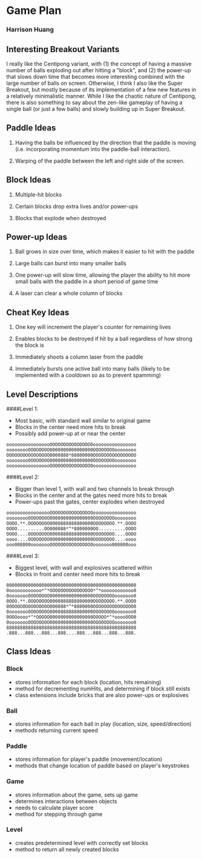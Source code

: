 # Game Plan
### Harrison Huang

## Interesting Breakout Variants
I really like the Centipong variant, with (1) the concept of having a
massive number of balls exploding out after hitting a "block", and (2)
the power-up that slows down time that becomes more interesting combined 
with the large number of balls on screen. Otherwise, I think I also like
the Super Breakout, but mostly because of its implementation of a few
new features in a relatively minimalistic manner. While I like the chaotic
nature of Centipong, there is also something to say about the zen-like
gameplay of having a single ball (or just a few balls) and slowly
building up in Super Breakout.

## Paddle Ideas
1. Having the balls be influenced by the direction that the paddle is moving
   (i.e. incorporating momentum into the paddle-ball interaction).
   
2. Warping of the paddle between the left and right side of the screen.

## Block Ideas
1. Multiple-hit blocks

2. Certain blocks drop extra lives and/or power-ups

3. Blocks that explode when destroyed

## Power-up Ideas
1. Ball grows in size over time, which makes it easier to hit with the paddle

2. Large balls can burst into many smaller balls

3. One power-up will slow time, allowing the player the ability to hit 
   more small balls with the paddle in a short period of game time

4. A laser can clear a whole column of blocks

## Cheat Key Ideas
1. One key will increment the player's counter for remaining lives

2. Enables blocks to be destroyed if hit by a ball regardless of how 
   strong the block is
   
3. Immediately shoots a column laser from the paddle

4. Immediately bursts one active ball into many balls (likely 
   to be implemented with a cooldown so as to prevent spamming)


## Level Descriptions

####Level 1:
- Most basic, with standard wall similar to original game
- Blocks in the center need more hits to break
- Possibly add power-up at or near the center

`ooooooooooooooooOOOOOOOOOOOOOOOOoooooooooooooooo`
`ooooooooOOOOOOOO0000000000000000OOOOOOOOoooooooo`
`OOOOOOOOOOOOOOOO0000888*88800000OOOOOOOOOOOOOOOO`
`ooooooooOOOOOOOO0000000000000000OOOOOOOOoooooooo`
`ooooooooooooooooOOOOOOOOOOOOOOOOoooooooooooooooo`

####Level 2:
- Bigger than level 1, with wall and two channels to break through
- Blocks in the center and at the gates need more hits to break
- Power-ups past the gates, center explodes when destroyed

`ooooooooooooooooOOOOOOOOOOOOOOOOoooooooooooooooo`
`ooooooooOOOOOOOO0000000000000000OOOOOOOOoooooooo`
`OOOO.**.OOOOOOOO0000888888800000OOOOOOOO.**.OOOO`
`OOOO..........OO000088*^*8800000OO..........OOOO`
`OOOO....OOOOOOOO0000888888800000OOOOOOOO....OOOO`
`oooo....OOOOOOOO0000000000000000OOOOOOOO....oooo`
`ooo008800oooooooOOOOOOOOOOOOOOOOooooooo008800ooo`

####Level 3:
- Biggest level, with wall and explosives scattered within
- Blocks in front and center need more hits to break

`000000000000000000000000000000000000000000000000`
`0oooooooooooo*^*OOOOOOOOOOOOOOOO*^*oooooooooooo0`
`0oooooooOOOOOOOO0000000000000000OOOOOOOOooooooo0`
`0OOO.**.OOOOOOOO0000888888800000OOOOOOOO.**.OOO0`
`0OOOOOOOOOOOOOOO000088*^*8800000OOOOOOOOOOOOOOO0`
`0oooooooOOOOOOOO0000888888800000OOOOOOOOooooooo0`
`0OOOoooo*^*OOOOO0000000000000000OOOOO*^*ooooOOO0`
`0oooooooOOOOOOOO0000000000000000OOOOOOOOooooooo0`
`888888888888888888888888888888888888888888888888`
`.888...888...888...888....888...888...888...888.`


## Class Ideas

### Block
- stores information for each block (location, hits remaining)
- method for decrementing numHits, and determining if block still exists
- class extensions include bricks that are also power-ups or explosives

### Ball
- stores information for each ball in play (location, size, speed/direction)
- methods returning current speed

### Paddle
- stores information for player's paddle (movement/location)
- methods that change location of paddle based on player's keystrokes

### Game
- stores information about the game, sets up game
- determines interactions between objects
- needs to calculate player score
- method for stepping through game

### Level
- creates predetermined level with correctly set blocks
- method to return all newly created blocks